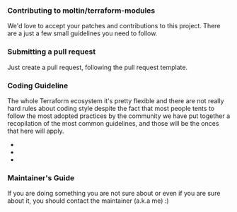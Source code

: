 ### Contributing to moltin/terraform-modules

We'd love to accept your patches and contributions to this project. There are a just a few small guidelines you need to follow.

### Submitting a pull request

Just create a pull request, following the pull request template.

### Coding Guideline

The whole Terraform ecosystem it's pretty flexible and there are not really hard rules about coding style despite the fact that most people tents to follow the most adopted practices by the community we have put together a recopilation of the most common guidelines, and those will be the onces that here will apply.

-

-

-

### Maintainer's Guide

If you are doing something you are not sure about or even if you are sure about it, you should contact the maintainer (a.k.a me) :)
